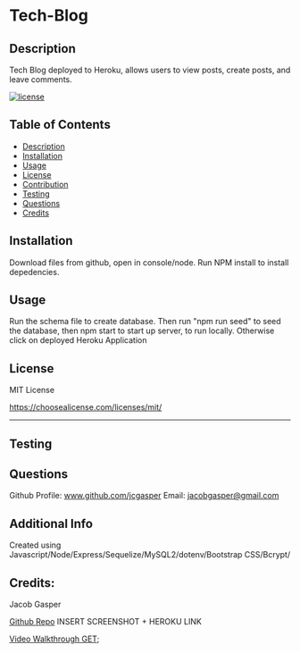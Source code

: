 # Tech-Blog

## Description

  Tech Blog deployed to Heroku, allows users to view posts, create posts, and leave comments.
  
  [![license](https://img.shields.io/badge/license-MITLicense-blue)](https://shields.io)
  
  ## Table of Contents 
  
  
  - [Description](#description)
  - [Installation](#installation)
  - [Usage](#usage)
  - [License](#license)
  - [Contribution](#contribution)
  - [Testing](#testing)
  - [Questions](#questions)
  - [Credits](#credits)
  
  
  ## Installation
  Download files from github, open in console/node. Run NPM install to install depedencies.
  
  ## Usage
  Run the schema file to create database. Then run "npm run seed" to seed the database, then npm start to start up server, to run locally.
  Otherwise click on deployed Heroku Application




  ## License
  MIT License

  https://choosealicense.com/licenses/mit/


  ---
  
  

  ## Testing
  

  ## Questions
  Github Profile: www.github.com/jcgasper
  Email: jacobgasper@gmail.com

 
  ## Additional Info
  Created using Javascript/Node/Express/Sequelize/MySQL2/dotenv/Bootstrap CSS/Bcrypt/

  ## Credits:

  Jacob Gasper

  [Github Repo](https://github.com/jcgasper/E-Commerce-Backend "Github Repo")
  INSERT SCREENSHOT + HEROKU LINK
  

  [Video Walkthrough GET](https://drive.google.com/drive/u/0/folders/1P7ZLz75soa2yWlqPlVFQ1BlfmvxGp6Mm "Video walkthrough 1 GET");
